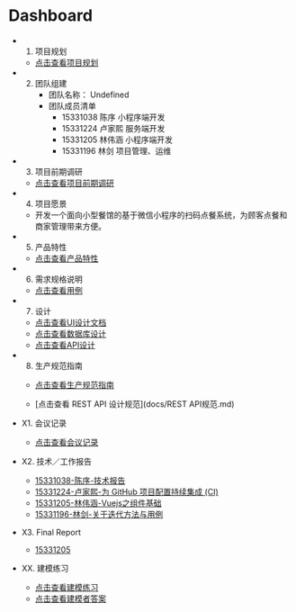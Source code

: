 # Dashboard

- 1. 项目规划

  - [点击查看项目规划](docs/项目规划.md)

- 2. 团队组建
      - 团队名称： Undefined
      - 团队成员清单
        - 15331038 陈序 小程序端开发
        - 15331224 卢家熙 服务端开发
        - 15331205 林伟涵 小程序端开发
        - 15331196 林剑 项目管理、运维

- 3. 项目前期调研

  - [点击查看项目前期调研](docs/项目前期调研.md)

- 4. 项目愿景

  - 开发一个面向小型餐馆的基于微信小程序的扫码点餐系统，为顾客点餐和商家管理带来方便。

- 5. 产品特性

  - [点击查看产品特性](docs/产品特性.md)

- 6. 需求规格说明

  - [点击查看用例](docs/用例.md)

- 7. 设计

  - [点击查看UI设计文档](docs/UI设计.md)
  - [点击查看数据库设计](docs/数据库设计/qr_meals.sql)
  - [点击查看API设计](https://github.com/SYSU-undefined/QR-Meals-SE/blob/master/docs/API.md)

- 8. 生产规范指南

  - [点击查看生产规范指南](docs/生产规范指南.md)

  - [点击查看 REST API 设计规范](docs/REST API规范.md)

- X1. 会议记录
  - [点击查看会议记录](docs/会议记录.md)

- X2. 技术／工作报告

  - [15331038-陈序-技术报告](https://pak-choi.github.io/系统分析与设计/2018/03/15/SAAD-Report)
  - [15331224-卢家熙-为 GitHub 项目配置持续集成 (CI)](https://daddytrap.github.io/tutorial/github/2018/04/10/travis-ci-tutorial.html)
  - [15331205-林伟涵-Vuejs之组件基础](https://www.jianshu.com/p/95646734fb4c)
  - [15331196-林剑-关于迭代方法与用例](http://blog.resetbypear.com/2018-04-15/%E5%85%B3%E4%BA%8E%E8%BF%AD%E4%BB%A3%E6%96%B9%E6%B3%95%E4%B8%8E%E7%94%A8%E4%BE%8B/)

- X3. Final Report
  - [15331205](./docs/个人报告/15331205-FinalReport.md)

- XX. 建模练习

  - [点击查看建模练习](docs/建模练习.md)
  - [点击查看建模者答案](docs/建模答案.md)
